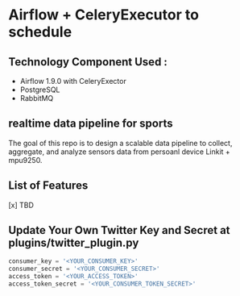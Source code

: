 # Airflow + CeleryExecutor to schedule 

## Technology Component Used :
* Airflow 1.9.0 with CeleryExector
* PostgreSQL
* RabbitMQ

## realtime data pipeline for sports

The goal of this repo is to design a scalable data pipeline to collect, aggregate, and analyze sensors data from persoanl device Linkit + mpu9250. 


## List of Features 
[x] TBD

## Update Your Own Twitter Key and Secret at plugins/twitter_plugin.py
```python
consumer_key = '<YOUR_CONSUMER_KEY>'
consumer_secret = '<YOUR_CONSUMER_SECRET>'
access_token = '<YOUR_ACCESS_TOKEN>'
access_token_secret = '<YOUR_CONSUMER_TOKEN_SECRET>'
```
